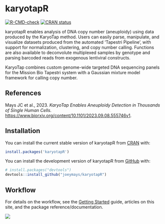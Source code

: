 
<!-- README.md is generated from README.Rmd. Please edit that file -->

# karyotapR

<!-- badges: start -->

[![R-CMD-check](https://github.com/joeymays/karyotapR/actions/workflows/R-CMD-check.yaml/badge.svg)](https://github.com/joeymays/karyotapR/actions/workflows/R-CMD-check.yaml)
[![CRAN
status](https://www.r-pkg.org/badges/version/karyotapR)](https://CRAN.R-project.org/package=karyotapR)
<!-- badges: end -->

karyotapR enables analysis of DNA copy number (aneuploidy) using data
produced by the KaryoTap method. Users can easily parse, manipulate, and
visualize datasets produced from the automated ‘Tapestri Pipeline’, with
support for normalization, clustering, and copy number calling.
Functions are also available to deconvolute multiplexed samples by
genotype and parsing barcoded reads from exogenous lentiviral
constructs.

KaryoTap combines custom genome-wide targeted DNA sequencing panels for
the Mission Bio Tapestri system with a Gaussian mixture model framework
for calling copy number.

## References

Mays JC et al., 2023. *KaryoTap Enables Aneuploidy Detection in
Thousands of Single Human Cells.*
<https://www.biorxiv.org/content/10.1101/2023.09.08.555746v1>.

## Installation

You can install the current stable version of karyotapR from
[CRAN](https://cran.r-project.org/package=karyotapR) with:

``` r
install.packages('karyotapR')
```

You can install the development version of karyotapR from
[GitHub](https://github.com/joeymays/karyotapR) with:

``` r
# install.packages("devtools")
devtools::install_github("joeymays/karyotapR")
```

## Workflow

For details on the workflow, see the [Getting
Started](https://joeymays.xyz/karyotapR/articles/karyotapR.html) guide,
articles on this site, and the package reference/documentation.

![](https://joeymays.xyz/workflow.png)
